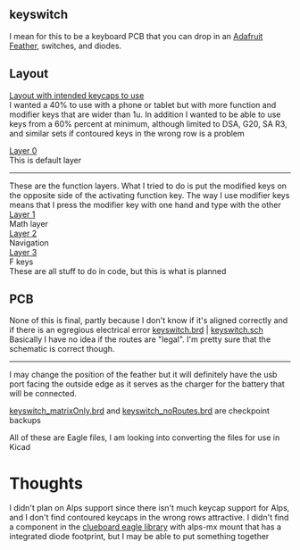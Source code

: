 keyswitch  
---
I mean for this to be a keyboard PCB that you can drop in an [Adafruit Feather](https://www.adafruit.com/product/2829), switches, and diodes.

Layout  
---
[Layout with intended keycaps to use](http://www.keyboard-layout-editor.com/#/gists/e4e8a6f66c2c640a77dbacd3e51fc3d9)  
I wanted a 40% to use with a phone or tablet but with more function and modifier keys that are wider than 1u. In addition I wanted to be able to use keys from a 60% percent at minimum, although limited to DSA, G20, SA R3, and similar sets if contoured keys in the wrong row is a problem  

[Layer 0](http://www.keyboard-layout-editor.com/#/gists/cc1070f71789ace71d15d57b2ea0d759)  
This is default layer  

---
These are the function layers. What I tried to do is put the modified keys on the opposite side of the activating function key. The way I use modifier keys means that I press the modifier key with one hand and type with the other  
[Layer 1](http://www.keyboard-layout-editor.com/#/gists/59b77285f404e8a5413cfdc76923d688)  
Math layer  
[Layer 2](http://www.keyboard-layout-editor.com/#/gists/df4af78e93a107d80d330e3a977cecf1)  
Navigation  
[Layer 3](http://www.keyboard-layout-editor.com/#/gists/67db6d858fd3169d8e3274208c5a3cfd)  
F keys  
These are all stuff to do in code, but this is what is planned

PCB  
---    

None of this is final, partly because I don't know if it's aligned correctly and if there is an egregious electrical error
[keyswitch.brd](https://github.com/karakot/keyswitch/blob/master/keyswitch.pdf)  |  [keyswitch.sch](https://github.com/karakot/keyswitch/blob/master/keyswitchsch.pdf)    
Basically I have no idea if the routes are "legal". I'm pretty sure that the schematic is correct though.  

---  

I may change the position of the feather but it will definitely have the usb port facing the outside edge as it serves as the charger for the battery that will be connected.  

[keyswitch_matrixOnly.brd](https://github.com/karakot/keyswitch/blob/master/keyswitch_matrixOnly.pdf) and [keyswitch_noRoutes.brd](https://github.com/karakot/keyswitch/blob/master/keyswitch_noRoutes.pdf) are checkpoint backups  
  
All of these are Eagle files, I am looking into converting the files for use in Kicad

# Thoughts

I didn't plan on Alps support since there isn't much keycap support for Alps, and I don't find contoured keycaps in the wrong rows attractive. I didn't find a component in the [clueboard eagle library](https://github.com/skullydazed/clueboard_eagle) with alps-mx mount that has a integrated diode footprint, but I may be able to put something together
